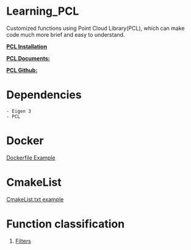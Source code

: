 # Learning_PCL
Customized functions using Point Cloud Library(PCL), which can make code much more brief and easy to understand.

[**PCL Installation**](https://pcl-tutorials.readthedocs.io/en/latest/compiling_pcl_posix.html)

[**PCL Documents:**](https://pointclouds.org/documentation/index.html)

[**PCL Github:**](https://github.com/PointCloudLibrary/pcl)

# Dependencies
    - Eigen 3
    - PCL
# Docker
[Dockerfile Example]()

# CmakeList
[CmakeList.txt example]()

# Function classification
1. [Filters]()